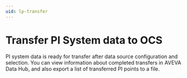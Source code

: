```yaml
---
uid: lp-transfer
---
```


# Transfer PI System data to OCS

PI system data is ready for transfer after data source configuration and selection. You can view information about completed transfers in AVEVA Data Hub, and also export a list of transferred PI points to a file.
  
